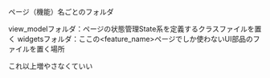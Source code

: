 ページ（機能）名ごとのフォルダ

view_modelフォルダ：ページの状態管理State系を定義するクラスファイルを置く
widgetsフォルダ：ここの<feature_name>ページでしか使わないUI部品のファイルを置く場所

これ以上増やさなくていい
